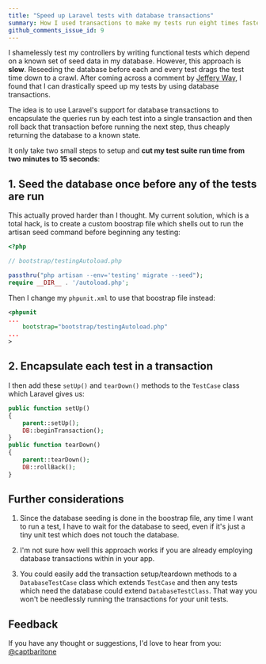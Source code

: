 ```yaml
---
title: "Speed up Laravel tests with database transactions"
summary: How I used transactions to make my tests run eight times faster.
github_comments_issue_id: 9
---
```


I shamelessly test my controllers by writing functional tests which depend on
a known set of seed data in my database. However, this approach is **slow**.
Reseeding the database before each and every test drags the test time down to
a crawl. After coming across a comment by [Jeffery
Way](http://fideloper.com/laravel-database-transactions#comment-1179301604),
I found that I can drastically speed up my tests by using database
transactions.

The idea is to use Laravel's support for database transactions to encapsulate
the queries run by each test into a single transaction and then roll back that
transaction before running the next step, thus cheaply returning the database
to a known state.

It only take two small steps to setup and **cut my test suite run time from two
minutes to 15 seconds**:

## 1. Seed the database once before any of the tests are run

This actually proved harder than I thought. My current solution, which is
a total hack, is to create a custom boostrap file which shells out to run the
artisan seed command before beginning any testing:

~~~php
<?php

// bootstrap/testingAutoload.php

passthru("php artisan --env='testing' migrate --seed");
require __DIR__ . '/autoload.php';
~~~

Then I change my `phpunit.xml` to use that boostrap file instead:

~~~xml
<phpunit
...
    bootstrap="bootstrap/testingAutoload.php"
...
>
~~~

## 2. Encapsulate each test in a transaction

I then add these `setUp()` and `tearDown()` methods to the `TestCase` class
which Laravel gives us:

~~~php
public function setUp()
{
	parent::setUp();
	DB::beginTransaction();
}
public function tearDown()
{
	parent::tearDown();
	DB::rollBack();
}
~~~

## Further considerations

1. Since the database seeding is done in the boostrap file, any time I want to run
a test, I have to wait for the database to seed, even if it's just a tiny unit
test which does not touch the database.

2. I'm not sure how well this approach works if you are already employing database
transactions within in your app.

3. You could easily add the transaction setup/teardown methods to
a `DatabaseTestCase` class which extends `TestCase` and then any tests which
need the database could extend `DatabaseTestClass`. That way you won't be
needlessly running the transactions for your unit tests.

## Feedback

If you have any thought or suggestions, I'd love to hear from you:
[@captbaritone](http://twitter.com/captbaritone)
